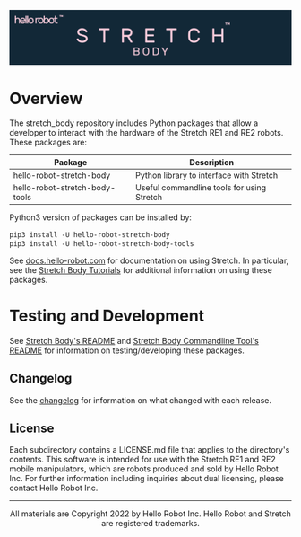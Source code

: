 ![](./docs/images/banner.png)

# Overview

The stretch_body repository includes Python packages that allow a developer to interact with the hardware of the Stretch RE1 and RE2 robots. These packages are:

| Package                        | Description                                |
|--------------------------------|--------------------------------------------|
| hello-robot-stretch-body       | Python library to interface with Stretch   |
| hello-robot-stretch-body-tools | Useful commandline tools for using Stretch |

Python3 version of packages can be installed by:

```
pip3 install -U hello-robot-stretch-body
pip3 install -U hello-robot-stretch-body-tools
```

See [docs.hello-robot.com](https://docs.hello-robot.com) for documentation on using Stretch. In particular, see the [Stretch Body Tutorials](https://docs.hello-robot.com/0.2/stretch-tutorials/stretch_body/) for additional information on using these packages.

# Testing and Development

See [Stretch Body's README](https://github.com/hello-robot/stretch_body/blob/master/body/README.md) and [Stretch Body Commandline Tool's README](https://github.com/hello-robot/stretch_body/blob/master/tools/README.md) for information on testing/developing these packages.

## Changelog

See the [changelog](./CHANGELOG.md) for information on what changed with each release.

## License

Each subdirectory contains a LICENSE.md file that applies to the directory's contents. This software is intended for use with the Stretch RE1 and RE2 mobile manipulators, which are robots produced and sold by Hello Robot Inc. For further information including inquiries about dual licensing, please contact Hello Robot Inc.


------
<div align="center"> All materials are Copyright 2022 by Hello Robot Inc. Hello Robot and Stretch are registered trademarks. </div>

